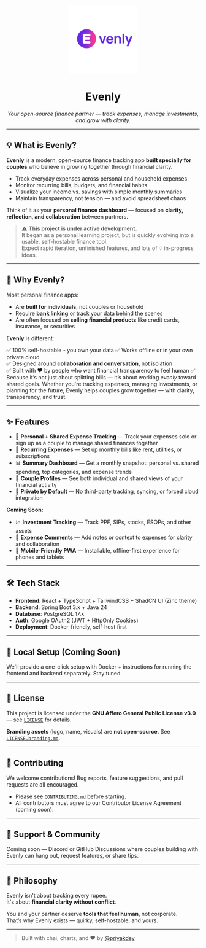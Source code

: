<p align="center">
  <img src="./logo/logo.png" alt="Evenly logo" width="180"/>
</p>

<h1 align="center">Evenly</h1>

<p align="center">
  <em>Your open-source finance partner — track expenses, manage investments, and grow with clarity.</em>
</p>

---

## 💡 What is Evenly?

**Evenly** is a modern, open-source finance tracking app **built specially for couples** who believe in growing together through financial clarity.

- Track everyday expenses across personal and household expenses
- Monitor recurring bills, budgets, and financial habits
- Visualize your income vs. savings with simple monthly summaries
- Maintain transparency, not tension — and avoid spreadsheet chaos

Think of it as your **personal finance dashboard** — focused on **clarity, reflection, and collaboration** between partners.

> ⚠️ **This project is under active development.**  
> It began as a personal learning project, but is quickly evolving into a usable, self-hostable finance tool.  
> Expect rapid iteration, unfinished features, and lots of 💡 in-progress ideas.

---

## 🚀 Why Evenly?

Most personal finance apps:

- Are **built for individuals**, not couples or household
- Require **bank linking** or track your data behind the scenes
- Are often focused on **selling financial products** like credit cards, insurance, or securities

**Evenly** is different:

✅ 100% self-hostable - you own your data
✅ Works offline or in your own private cloud  
✅ Designed around **collaboration and conversation**, not isolation  
✅ Built with ❤️ by people who want financial transparency to feel human
✅ Because it’s not just about splitting bills — it’s about working *evenly* toward shared goals. Whether you're tracking expenses, managing investments, or planning for the future, Evenly helps couples grow together — with clarity, transparency, and trust.

---

## ✨ Features

- 💸 **Personal + Shared Expense Tracking** — Track your expenses solo or sign up as a couple to manage shared finances together
- 🔁 **Recurring Expenses** — Set up monthly bills like rent, utilities, or subscriptions
- 📊 **Summary Dashboard** — Get a monthly snapshot: personal vs. shared spending, top categories, and expense trends
- 👫 **Couple Profiles** — See both individual and shared views of your financial activity
- 🔐 **Private by Default** — No third-party tracking, syncing, or forced cloud integration


**Coming Soon:**

- 📈 **Investment Tracking** — Track PPF, SIPs, stocks, ESOPs, and other assets
- 💬 **Expense Comments** — Add notes or context to expenses for clarity and collaboration
- 📱 **Mobile-Friendly PWA** — Installable, offline-first experience for phones and tablets


---

## 🛠️ Tech Stack

- **Frontend**: React + TypeScript + TailwindCSS + ShadCN UI (Zinc theme)
- **Backend**: Spring Boot 3.x + Java 24
- **Database**: PostgreSQL 17.x
- **Auth**: Google OAuth2 (JWT + HttpOnly Cookies)
- **Deployment**: Docker-friendly, self-host first

---

## 🧪 Local Setup (Coming Soon)

We'll provide a one-click setup with Docker + instructions for running the frontend and backend separately. Stay tuned.

---

## 📄 License

This project is licensed under the **GNU Affero General Public License v3.0** — see [`LICENSE`](./LICENSE) for details.

**Branding assets** (logo, name, visuals) are **not open-source**. See [`LICENSE.branding.md`](./LICENSE.branding.md).

---

## 🤝 Contributing

We welcome contributions! Bug reports, feature suggestions, and pull requests are all encouraged.

- Please see [`CONTRIBUTING.md`](./CONTRIBUTING.md) before starting.
- All contributors must agree to our Contributor License Agreement (coming soon).

---

## 🫶 Support & Community

Coming soon — Discord or GitHub Discussions where couples building with Evenly can hang out, request features, or share tips.

---

## 🧠 Philosophy

Evenly isn't about tracking every rupee.  
It's about **financial clarity without conflict**.  

You and your partner deserve **tools that feel human**, not corporate.  
That’s why Evenly exists — quirky, self-hostable, and yours.

---

> Built with chai, charts, and ❤️ by [@priyakdey](https://priyakdey.com)

